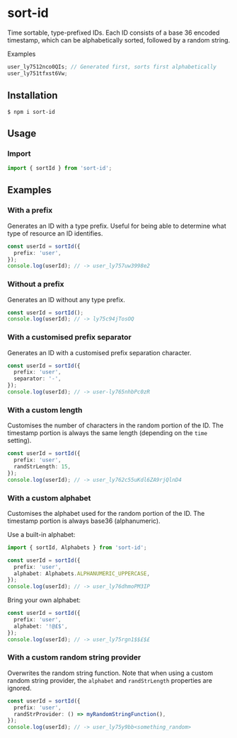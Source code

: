 # sort-id

Time sortable, type-prefixed IDs. Each ID consists of a base 36 encoded timestamp,
which can be alphabetically sorted, followed by a random string.

Examples

```ts
user_ly7512nco0QIs; // Generated first, sorts first alphabetically
user_ly751tfxst6Vw;
```

## Installation

```shell
$ npm i sort-id
```

## Usage

### Import

```ts
import { sortId } from 'sort-id';
```

## Examples

### With a prefix

Generates an ID with a type prefix. Useful for being able to determine what type of resource an ID
identifies.

```ts
const userId = sortId({
  prefix: 'user',
});
console.log(userId); // -> user_ly757uw3998e2
```

### Without a prefix

Generates an ID without any type prefix.

```ts
const userId = sortId();
console.log(userId); // -> ly75c94jTosOQ
```

### With a customised prefix separator

Generates an ID with a customised prefix separation character.

```ts
const userId = sortId({
  prefix: 'user',
  separator: '-',
});
console.log(userId); // -> user-ly765nhbPc0zR
```

### With a custom length

Customises the number of characters in the random portion of the ID. The timestamp portion is always
the same length (depending on the `time` setting).

```ts
const userId = sortId({
  prefix: 'user',
  randStrLength: 15,
});
console.log(userId); // -> user_ly762c55uKdl6ZA9rjQlnD4
```

### With a custom alphabet

Customises the alphabet used for the random portion of the ID. The timestamp portion is always
base36 (alphanumeric).

Use a built-in alphabet:

```ts
import { sortId, Alphabets } from 'sort-id';

const userId = sortId({
  prefix: 'user',
  alphabet: Alphabets.ALPHANUMERIC_UPPERCASE,
});
console.log(userId); // -> user_ly76dhmoPM3IP
```

Bring your own alphabet:

```ts
const userId = sortId({
  prefix: 'user',
  alphabet: '!@£$',
});
console.log(userId); // -> user_ly75rgn1$$£$£
```

### With a custom random string provider

Overwrites the random string function. Note that when using a custom random string provider,
the `alphabet` and `randStrLength` properties are ignored.

```ts
const userId = sortId({
  prefix: 'user',
  randStrProvider: () => myRandomStringFunction(),
});
console.log(userId); // -> user_ly75y9bb<something_random>
```

